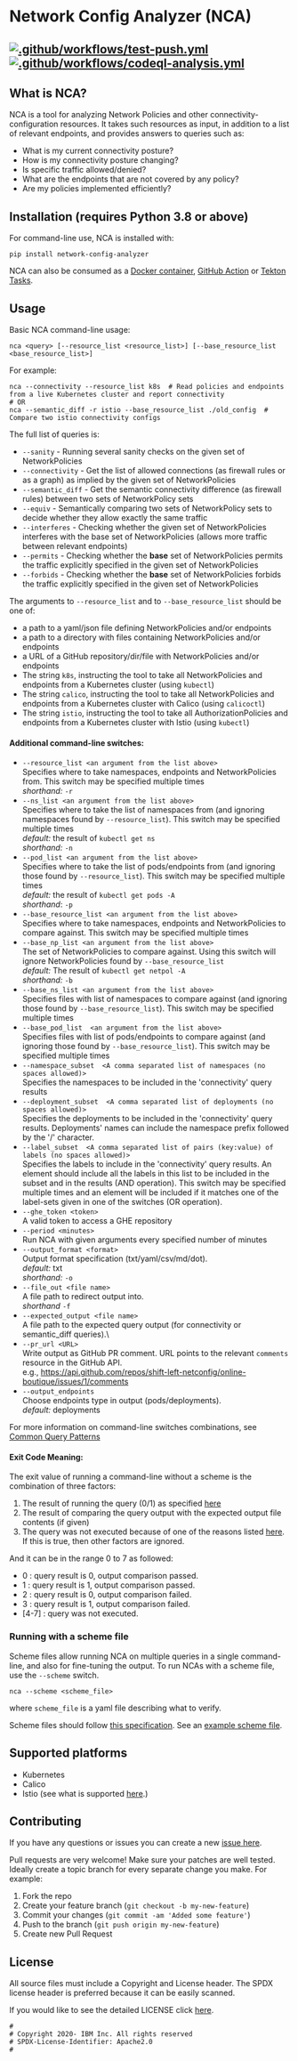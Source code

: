 # Network Config Analyzer (NCA)
[![.github/workflows/test-push.yml](https://github.com/IBM/network-config-analyzer/actions/workflows/test-push.yml/badge.svg)](https://github.com/IBM/network-config-analyzer/actions/workflows/test-push.yml)
[![.github/workflows/codeql-analysis.yml](https://github.com/IBM/network-config-analyzer/actions/workflows/codeql-analysis.yml/badge.svg)](https://github.com/IBM/network-config-analyzer/actions/workflows/codeql-analysis.yml)
---
## What is NCA?
NCA is a tool for analyzing Network Policies and other connectivity-configuration resources.
It takes such resources as input, in addition to a list of relevant endpoints, and provides answers to queries such as:
- What is my current connectivity posture?
- How is my connectivity posture changing?
- Is specific traffic allowed/denied?
- What are the endpoints that are not covered by any policy?
- Are my policies implemented efficiently?

## Installation (requires Python 3.8 or above)
For command-line use, NCA is installed with:
```shell
pip install network-config-analyzer
```
NCA can also be consumed as a [Docker container][Docker package],
[GitHub Action][NCA GitHub Action]
or [Tekton Tasks][NCA Tekton Tasks].

## Usage 
Basic NCA command-line usage:
```shell
nca <query> [--resource_list <resource_list>] [--base_resource_list <base_resource_list>]
```
For example:
```shell
nca --connectivity --resource_list k8s  # Read policies and endpoints from a live Kubernetes cluster and report connectivity
# OR
nca --semantic_diff -r istio --base_resource_list ./old_config  # Compare two istio connectivity configs  
```

The full list of queries is:
- `--sanity` - Running several sanity checks on the given set of NetworkPolicies
- `--connectivity` - Get the list of allowed connections (as firewall rules or as a graph) as implied by the given set of NetworkPolicies
- `--semantic_diff` - Get the semantic connectivity difference (as firewall rules) between two sets of NetworkPolicy sets
- `--equiv` - Semantically comparing two sets of NetworkPolicy sets to decide whether they allow exactly the same traffic
- `--interferes` - Checking whether the given set of NetworkPolicies interferes with the base set of NetworkPolicies 
(allows more traffic between relevant endpoints)
- `--permits` - Checking whether the **base** set of NetworkPolicies permits the traffic explicitly specified in the given set of NetworkPolicies
- `--forbids` - Checking whether the **base** set of NetworkPolicies forbids the traffic explicitly specified in the given set of NetworkPolicies

The arguments to `--resource_list` and to `--base_resource_list` should be one of:
- a path to a yaml/json file defining NetworkPolicies and/or endpoints
- a path to a directory with files containing NetworkPolicies and/or endpoints
- a URL of a GitHub repository/dir/file with NetworkPolicies and/or endpoints
- The string `k8s`, instructing the tool to take all NetworkPolicies and endpoints from a Kubernetes cluster (using `kubectl`)
- The string `calico`, instructing the tool to take all NetworkPolicies and endpoints from a Kubernetes cluster with Calico (using `calicoctl`)
- The string `istio`, instructing the tool to take all AuthorizationPolicies and endpoints from a Kubernetes cluster with Istio (using `kubectl`)

#### Additional command-line switches:
- `--resource_list <an argument from the list above>`\
  Specifies where to take namespaces, endpoints and NetworkPolicies from. This switch may be specified multiple times\
  *shorthand:* `-r`
- `--ns_list <an argument from the list above>`\
  Specifies where to take the list of namespaces from (and ignoring namespaces found by `--resource_list`). This switch may be specified multiple times\
  *default:* the result of `kubectl get ns`\
  *shorthand:* `-n`
- `--pod_list <an argument from the list above>`\
  Specifies where to take the list of pods/endpoints from (and ignoring those found by `--resource_list`). This switch may be specified multiple times\
  *default:* the result of `kubectl get pods -A`\
  *shorthand*: `-p`
- `--base_resource_list <an argument from the list above>`\
  Specifies where to take namespaces, endpoints and NetworkPolicies to compare against. This switch may be specified multiple times
- `--base_np_list <an argument from the list above>`\
  The set of NetworkPolicies to compare against. Using this switch will ignore NetworkPolicies found by `--base_resource_list` \
  *default:* The result of `kubectl get netpol -A`\
  *shorthand:* `-b`
- `--base_ns_list <an argument from the list above>`\
  Specifies files with list of namespaces to compare against (and ignoring those found by `--base_resource_list`). This switch may be specified multiple times
- `--base_pod_list  <an argument from the list above>`\
  Specifies files with list of pods/endpoints to compare against (and ignoring those found by `--base_resource_list`). This switch may be specified multiple times
- `--namespace_subset  <A comma separated list of namespaces (no spaces allowed)>`\
  Specifies the namespaces to be included in the 'connectivity' query results
- `--deployment_subset  <A comma separated list of deployments (no spaces allowed)>`\
  Specifies the deployments to be included in the 'connectivity' query results. Deployments' names can include the namespace prefix followed by the '/' character.
- `--label_subset  <A comma separated list of pairs (key:value) of labels (no spaces allowed)>`\
  Specifies the labels to include in the 'connectivity' query results. An element should include all the labels in this list to be included in the subset and in the results (AND operation). This switch may be specified multiple times and an element will be included if it matches one of the label-sets given in one of the switches (OR operation).
- `--ghe_token <token>`\
  A valid token to access a GHE repository
- `--period <minutes>`\
  Run NCA with given arguments every specified number of minutes
- `--output_format <format>`\
  Output format specification (txt/yaml/csv/md/dot).\
  *default:* txt\
  *shorthand:* `-o`
- `--file_out <file name>`\
  A file path to redirect output into.\
  *shorthand* `-f`
- `--expected_output <file name>`\
  A file path to the expected query output (for connectivity or semantic_diff queries).\
- `--pr_url <URL>`\
   Write output as GitHub PR comment. URL points to the relevant `comments` resource in the GitHub API.\
   e.g., https://api.github.com/repos/shift-left-netconfig/online-boutique/issues/1/comments
- `--output_endpoints`\
  Choose endpoints type in output (pods/deployments).\
  *default:* deployments

For more information on command-line switches combinations, see [Common Query Patterns](docs/CommonQueryPatterns.md#cmdline-queries)

#### Exit Code Meaning:
The exit value of running a command-line without a scheme is the combination of three factors:
1. The result of running the query (0/1) as specified [here](docs/CmdLineQueriesResults.md)
2. The result of comparing the query output with the expected output file contents (if given)
3. The query was not executed because of one of the reasons listed [here](docs/CmdLineQueriesResults.md#a-query-will-not-be-executed-when). If this is true, then other factors are ignored.

And it can be in the range 0 to 7 as followed:
  - 0 : query result is 0, output comparison passed.
  - 1 : query result is 1, output comparison passed.
  - 2 : query result is 0, output comparison failed.
  - 3 : query result is 1, output comparison failed.
  - [4-7] : query was not executed.

### Running with a scheme file
Scheme files allow running NCA on multiple queries in a single command-line, and also for fine-tuning the output.
To run NCAs with a scheme file, use the `--scheme` switch.
```shell
nca --scheme <scheme_file>
```
where `scheme_file` is a yaml file describing what to verify.

Scheme files should follow [this specification](docs/SchemeFileFormat.md).
See an [example scheme file](tests/k8s_testcases/example_policies/testcase1/testcase1-scheme.yaml).

## Supported platforms
* Kubernetes
* Calico
* Istio (see what is supported [here](docs/IstioSupport.md).)

## Contributing

If you have any questions or issues you can create a new [issue here][issues].

Pull requests are very welcome! Make sure your patches are well tested.
Ideally create a topic branch for every separate change you make. For
example:

1. Fork the repo
2. Create your feature branch (`git checkout -b my-new-feature`)
3. Commit your changes (`git commit -am 'Added some feature'`)
4. Push to the branch (`git push origin my-new-feature`)
5. Create new Pull Request

## License

All source files must include a Copyright and License header. The SPDX license header is 
preferred because it can be easily scanned.

If you would like to see the detailed LICENSE click [here](LICENSE).

```text
#
# Copyright 2020- IBM Inc. All rights reserved
# SPDX-License-Identifier: Apache2.0
#
```

[issues]: https://github.com/IBM/network-config-analyzer/issues/new/choose
[Docker package]: https://github.com/IBM/network-config-analyzer/pkgs/container/nca
[NCA GitHub Action]: https://github.com/np-guard/netpol-reports-gh-action
[NCA Tekton Tasks]: https://github.com/IBM/network-config-analyzer/tree/master/tekton